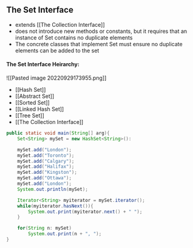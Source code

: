 ## The Set Interface
- extends [[The Collection Interface]]
- does not introduce new methods or constants, but it requires that an instance of Set contains no duplicate elements
- The concrete classes that implement Set must ensure no duplicate elements can be added to the set
#### The Set Interface Heirarchy:
![[Pasted image 20220929173955.png]]
- [[Hash Set]]
- [[Abstract Set]]
- [[Sorted Set]]
- [[Linked Hash Set]]
- [[Tree Set]]
- [[The Collection Interface]]

```java
public static void main(String[] arg){
	Set<String> mySet = new HashSet<String>():

	mySet.add("London");
	mySet.add("Toronto");
	mySet.add("Calgary");
	mySet.add("Halifax");
	mySet.add("Kingston");
	mySet.add("Ottawa");
	mySet.add("London");
	System.out.println(mySet);

	Iterator<String> myiterator = mySet.iterator();
	while(myiterator.hasNext()){
		System.out.print(myiterator.next() + " ");
	}

	for(String n: mySet)
		System.out.print(n + ", ");
}
```



